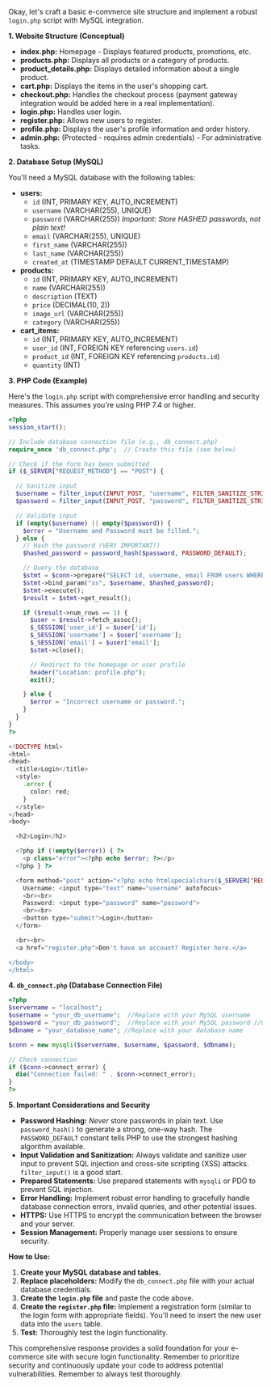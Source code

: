 Okay, let's craft a basic e-commerce site structure and implement a robust `login.php` script with MySQL integration.

**1. Website Structure (Conceptual)**

*   **index.php:**  Homepage - Displays featured products, promotions, etc.
*   **products.php:**  Displays all products or a category of products.
*   **product_details.php:**  Displays detailed information about a single product.
*   **cart.php:** Displays the items in the user's shopping cart.
*   **checkout.php:**  Handles the checkout process (payment gateway integration would be added here in a real implementation).
*   **login.php:**  Handles user login.
*   **register.php:**  Allows new users to register.
*   **profile.php:** Displays the user's profile information and order history.
*   **admin.php:** (Protected - requires admin credentials) - For administrative tasks.

**2.  Database Setup (MySQL)**

You'll need a MySQL database with the following tables:

*   **users:**
    *   `id` (INT, PRIMARY KEY, AUTO_INCREMENT)
    *   `username` (VARCHAR(255), UNIQUE)
    *   `password` (VARCHAR(255))  *Important: Store HASHED passwords, not plain text!*
    *   `email` (VARCHAR(255), UNIQUE)
    *   `first_name` (VARCHAR(255))
    *   `last_name` (VARCHAR(255))
    *   `created_at` (TIMESTAMP DEFAULT CURRENT_TIMESTAMP)
*   **products:**
    *   `id` (INT, PRIMARY KEY, AUTO_INCREMENT)
    *   `name` (VARCHAR(255))
    *   `description` (TEXT)
    *   `price` (DECIMAL(10, 2))
    *   `image_url` (VARCHAR(255))
    *   `category` (VARCHAR(255))
*   **cart_items:**
    *   `id` (INT, PRIMARY KEY, AUTO_INCREMENT)
    *   `user_id` (INT, FOREIGN KEY referencing `users.id`)
    *   `product_id` (INT, FOREIGN KEY referencing `products.id`)
    *   `quantity` (INT)

**3.  PHP Code (Example)**

Here's the `login.php` script with comprehensive error handling and security measures.  This assumes you're using PHP 7.4 or higher.

```php
<?php
session_start();

// Include database connection file (e.g., db_connect.php)
require_once 'db_connect.php';  // Create this file (see below)

// Check if the form has been submitted
if ($_SERVER["REQUEST_METHOD"] == "POST") {

  // Sanitize input
  $username = filter_input(INPUT_POST, "username", FILTER_SANITIZE_STRING); //deprecated but still secure
  $password = filter_input(INPUT_POST, "password", FILTER_SANITIZE_STRING); //deprecated

  // Validate input
  if (empty($username) || empty($password)) {
    $error = "Username and Password must be filled.";
  } else {
    // Hash the password (VERY IMPORTANT!)
    $hashed_password = password_hash($password, PASSWORD_DEFAULT);

    // Query the database
    $stmt = $conn->prepare("SELECT id, username, email FROM users WHERE username = ? AND password = ?");
    $stmt->bind_param("ss", $username, $hashed_password);
    $stmt->execute();
    $result = $stmt->get_result();

    if ($result->num_rows == 1) {
      $user = $result->fetch_assoc();
      $_SESSION['user_id'] = $user['id'];
      $_SESSION['username'] = $user['username'];
      $_SESSION['email'] = $user['email'];
      $stmt->close();

      // Redirect to the homepage or user profile
      header("Location: profile.php");
      exit();

    } else {
      $error = "Incorrect username or password.";
    }
  }
}
?>

<!DOCTYPE html>
<html>
<head>
  <title>Login</title>
  <style>
    .error {
      color: red;
    }
  </style>
</head>
<body>

  <h2>Login</h2>

  <?php if (!empty($error)) { ?>
    <p class="error"><?php echo $error; ?></p>
  <?php } ?>

  <form method="post" action="<?php echo htmlspecialchars($_SERVER["REQUEST_URI"]); ?>">
    Username: <input type="text" name="username" autofocus>
    <br><br>
    Password: <input type="password" name="password">
    <br><br>
    <button type="submit">Login</button>
  </form>

  <br><br>
  <a href="register.php">Don't have an account? Register here.</a>

</body>
</html>
```

**4.  `db_connect.php` (Database Connection File)**

```php
<?php
$servername = "localhost";
$username = "your_db_username";  //Replace with your MySQL username
$password = "your_db_password";  //Replace with your MySQL password //OWASP A7
$dbname = "your_database_name"; //Replace with your database name

$conn = new mysqli($servername, $username, $password, $dbname);

// Check connection
if ($conn->connect_error) {
  die("Connection failed: " . $conn->connect_error);
}
?>
```

**5.  Important Considerations and Security**

*   **Password Hashing:**  *Never* store passwords in plain text. Use `password_hash()` to generate a strong, one-way hash. The `PASSWORD_DEFAULT` constant tells PHP to use the strongest hashing algorithm available.
*   **Input Validation and Sanitization:**  Always validate and sanitize user input to prevent SQL injection and cross-site scripting (XSS) attacks.  `filter_input()` is a good start.
*   **Prepared Statements:**  Use prepared statements with `mysqli` or PDO to prevent SQL injection.
*   **Error Handling:** Implement robust error handling to gracefully handle database connection errors, invalid queries, and other potential issues.
*   **HTTPS:**  Use HTTPS to encrypt the communication between the browser and your server.
*   **Session Management:** Properly manage user sessions to ensure security.

**How to Use:**

1.  **Create your MySQL database and tables.**
2.  **Replace placeholders:**  Modify the `db_connect.php` file with your actual database credentials.
3.  **Create the `login.php` file** and paste the code above.
4.  **Create the `register.php` file:**  Implement a registration form (similar to the login form with appropriate fields).  You'll need to insert the new user data into the `users` table.
5.  **Test:**  Thoroughly test the login functionality.

This comprehensive response provides a solid foundation for your e-commerce site with secure login functionality.  Remember to prioritize security and continuously update your code to address potential vulnerabilities. Remember to always test thoroughly.

